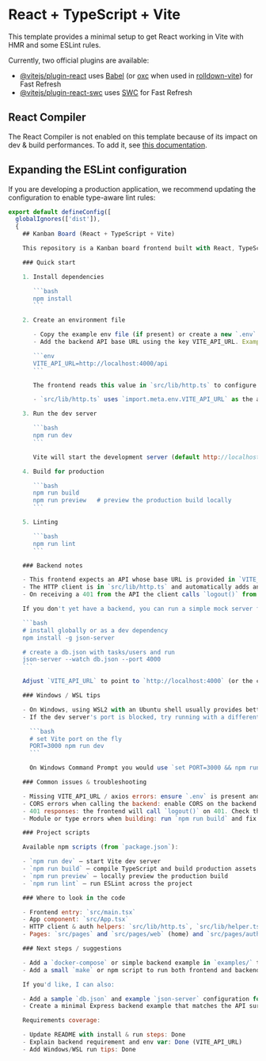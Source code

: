 # React + TypeScript + Vite

This template provides a minimal setup to get React working in Vite with HMR and some ESLint rules.

Currently, two official plugins are available:

- [@vitejs/plugin-react](https://github.com/vitejs/vite-plugin-react/blob/main/packages/plugin-react) uses [Babel](https://babeljs.io/) (or [oxc](https://oxc.rs) when used in [rolldown-vite](https://vite.dev/guide/rolldown)) for Fast Refresh
- [@vitejs/plugin-react-swc](https://github.com/vitejs/vite-plugin-react/blob/main/packages/plugin-react-swc) uses [SWC](https://swc.rs/) for Fast Refresh

## React Compiler

The React Compiler is not enabled on this template because of its impact on dev & build performances. To add it, see [this documentation](https://react.dev/learn/react-compiler/installation).

## Expanding the ESLint configuration

If you are developing a production application, we recommend updating the configuration to enable type-aware lint rules:

````js
export default defineConfig([
  globalIgnores(['dist']),
  {
    ## Kanban Board (React + TypeScript + Vite)

    This repository is a Kanban board frontend built with React, TypeScript and Vite. The project expects a separate backend API (URL provided via environment variable) for authentication and task operations.

    ### Quick start

    1. Install dependencies

       ```bash
       npm install
       ```

    2. Create an environment file

       - Copy the example env file (if present) or create a new `.env` in the project root.
       - Add the backend API base URL using the key VITE_API_URL. Example:

       ```env
       VITE_API_URL=http://localhost:4000/api
       ```

       The frontend reads this value in `src/lib/http.ts` to configure axios:

       - `src/lib/http.ts` uses `import.meta.env.VITE_API_URL` as the axios baseURL.

    3. Run the dev server

       ```bash
       npm run dev
       ```

       Vite will start the development server (default http://localhost:5173). If your backend is on a different origin, ensure CORS is enabled on the backend or run the frontend with a proxy.

    4. Build for production

       ```bash
       npm run build
       npm run preview   # preview the production build locally
       ```

    5. Linting

       ```bash
       npm run lint
       ```

    ### Backend notes

    - This frontend expects an API whose base URL is provided in `VITE_API_URL`.
    - The HTTP client is in `src/lib/http.ts` and automatically adds an Authorization header when `getAccessToken()` (from `src/lib/helper.ts`) returns a token.
    - On receiving a 401 from the API the client calls `logout()` from `src/lib/helper.ts` which will clear stored auth and redirect as implemented.

    If you don't yet have a backend, you can run a simple mock server for development. Example using json-server (not included by default):

    ```bash
    # install globally or as a dev dependency
    npm install -g json-server

    # create a db.json with tasks/users and run
    json-server --watch db.json --port 4000
    ```

    Adjust `VITE_API_URL` to point to `http://localhost:4000` (or the correct path, e.g. `http://localhost:4000/api`).

    ### Windows / WSL tips

    - On Windows, using WSL2 with an Ubuntu shell usually provides better POSIX compatibility. If you use Git Bash or PowerShell, commands above still work.
    - If the dev server's port is blocked, try running with a different port:

      ```bash
      # set Vite port on the fly
      PORT=3000 npm run dev
      ```

      On Windows Command Prompt you would use `set PORT=3000 && npm run dev`.

    ### Common issues & troubleshooting

    - Missing VITE_API_URL / axios errors: ensure `.env` is present and restarted the dev server after editing `.env` files. Vite only picks up env vars at server start.
    - CORS errors when calling the backend: enable CORS on the backend or set up a development proxy.
    - 401 responses: the frontend will call `logout()` on 401. Check the stored token logic in `src/lib/helper.ts`.
    - Module or type errors when building: run `npm run build` and fix TypeScript errors reported by `tsc` (the build script runs `tsc -b`).

    ### Project scripts

    Available npm scripts (from `package.json`):

    - `npm run dev` — start Vite dev server
    - `npm run build` — compile TypeScript and build production assets
    - `npm run preview` — locally preview the production build
    - `npm run lint` — run ESLint across the project

    ### Where to look in the code

    - Frontend entry: `src/main.tsx`
    - App component: `src/App.tsx`
    - HTTP client & auth helpers: `src/lib/http.ts`, `src/lib/helper.ts`
    - Pages: `src/pages` and `src/pages/web` (home) and `src/pages/auth` (login/signup)

    ### Next steps / suggestions

    - Add a `docker-compose` or simple backend example in `examples/` to make local setup easier for new contributors.
    - Add a small `make` or npm script to run both frontend and backend for local dev.

    If you'd like, I can also:

    - Add a sample `db.json` and example `json-server` configuration for quick local testing.
    - Create a minimal Express backend example that matches the API surface expected by the frontend.

    Requirements coverage:

    - Update README with install & run steps: Done
    - Explain backend requirement and env var: Done (VITE_API_URL)
    - Add Windows/WSL run tips: Done
````
